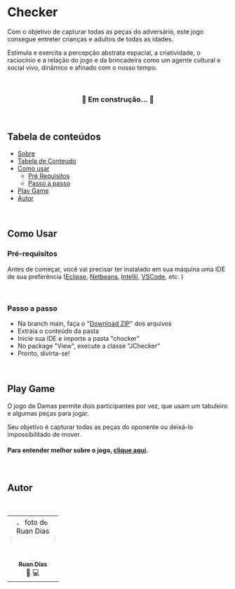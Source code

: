 #  Checker

Com o objetivo de capturar todas as peças do adversário, este jogo consegue entreter crianças e adultos de todas as idades.

Estimula e exercita a percepção abstrata espacial, a criatividade, o raciocínio e a relação do jogo e da brincadeira como um agente cultural e social vivo, dinâmico e afinado com o nosso tempo.

<br>
<h3 align="center"> 
	🚧  Em construção...  🚧
</h3>
<br>

## Tabela de conteúdos

   * [Sobre](#checker)
   * [Tabela de Conteudo](#tabela-de-conteúdos)
   * [Como usar](#como-usar)
      * [Pré Requisitos](#pré-requisitos)
      * [Passo a passo](#passo-a-passo)
   * [Play Game](#play-game)
   * [Autor](#autor)
   
<br>

## Como Usar

### Pré-requisitos

Antes de começar, você vai precisar ter instalado em sua máquina uma IDE de sua preferência 
([Eclipse](https://www.eclipse.org/downloads/), [Netbeans](https://netbeans.apache.org/download/index.html), 
[Intellij](https://www.jetbrains.com/pt-br/idea/download/#section=windows), [VSCode](https://code.visualstudio.com/download), etc. )

<br>

### Passo a passo

+ Na branch main, faça o "[Download ZIP](https://github.com/RuanSDias/checker/archive/refs/heads/main.zip)" dos arquivos
+ Extraia o conteúdo da pasta
+ Inicie sua IDE e importe a pasta "chocker"
+ No package "View", execute a classe "JChecker"
+ Pronto, divirta-se!

<br>

## Play Game

O jogo de Damas permite dois participantes por vez, que usam um tabuleiro e algumas peças 
para jogar.

Seu objetivo é capturar todas as peças do oponente ou deixá-lo impossibilitado de mover.

#### Para entender melhor sobre o jogo, [clique aqui](https://www.megajogos.com.br/damas-online/regras).

<br>

## Autor

<br>
<div align="center">
  <table>
    <tr>
      <td align="center">
        <a href="https://github.com/RuanSDias">
          <img style="border-radius: 50%;" 
          src="https://github.com/RuanSDias.png" width="100px;" 
          alt="foto de Ruan Dias"/>
         <br />
         <sub><b>Ruan Dias</b></sub></a>
         <br />
         <a>💙 💻</a>
       </td>
    </tr>
  </table>
</div>
